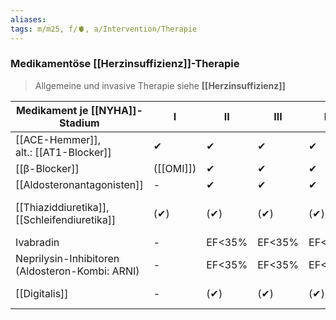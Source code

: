 ```yaml
---
aliases: 
tags: m/m25, f/🫀, a/Intervention/Therapie
---
```

### Medikamentöse [[Herzinsuffizienz]]-Therapie
> Allgemeine und invasive Therapie siehe **[[Herzinsuffizienz]]**

Medikament je [[NYHA]]-Stadium|I|II|III|IV|Anmerkungen
-|-|-|-|-|-
[[ACE-Hemmer]], <br>alt.: [[AT1-Blocker]]|✔︎|✔︎|✔︎|✔︎|Dosis↑ 
[[β-Blocker]]|([[OMI]])|✔︎|✔︎|✔︎|Dosis↑ 
[[Aldosteronantagonisten]]|-|✔︎|✔︎|✔︎|Dosis↑ 
[[Thiaziddiuretika]], [[Schleifendiuretika]]|(✔︎)|(✔︎)|(✔︎)|(✔︎)|bei [[Hypervolämie]], Dosis↓ 
Ivabradin|-|EF<35%|EF<35%|EF<35%|
Neprilysin-Inhibitoren (Aldosteron-Kombi: ARNI)|-|EF<35%|EF<35%|EF<35%|**Ersatz** für [[ACE-Hemmer]]
[[Digitalis]]|-|(✔︎)|(✔︎)|(✔︎)|Symptomkontrolle, Reserve, Dosis↓ 